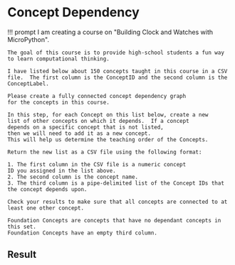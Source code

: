# Concept Dependency

!!! prompt
    I am creating a course on
    "Building Clock and Watches with MicroPython".

    The goal of this course is to provide high-school students a fun way to learn computational thinking.

    I have listed below about 150 concepts taught in this course in a CSV file.  The first column is the ConceptID and the second column is the ConceptLabel.

    Please create a fully connected concept dependency graph
    for the concepts in this course.

    In this step, for each Concept on this list below, create a new
    list of other concepts on which it depends.  If a concept
    depends on a specific concept that is not listed,
    then we will need to add it as a new concept.
    This will help us determine the teaching order of the Concepts.

    Return the new list as a CSV file using the following format:

    1. The first column in the CSV file is a numeric concept
    ID you assigned in the list above.
    2. The second column is the concept name.
    3. The third column is a pipe-delimited list of the Concept IDs that the concept depends upon.

    Check your results to make sure that all concepts are connected to at least one other concept.

    Foundation Concepts are concepts that have no dependant concepts in this set.  
    Foundation Concepts have an empty third column.

## Result

[](./concept-dependency.csv)